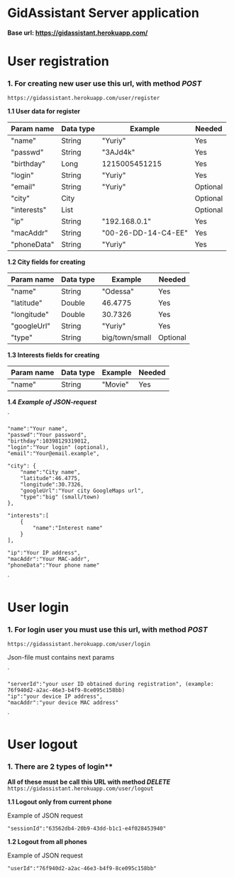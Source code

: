 # GidAssistant Server application
**Base url: https://gidassistant.herokuapp.com/**

# User registration
### 1. For creating new user use this url, with method **_POST_**
` https://gidassistant.herokuapp.com/user/register `
 
 
**1.1 User data for register**
 
|   Param name   |     Data type  |      Example        |  Needed  |
|----------------|----------------|---------------------|----------|
|     "name"     |      String    |       "Yuriy"       |   Yes    |
|    "passwd"    |      String    |      "3AJd4k"       |   Yes    |
|   "birthday"   |       Long     |    1215005451215    |   Yes    |
|     "login"    |      String    |       "Yuriy"       |   Yes    |
|     "email"    |      String    |       "Yuriy"       | Optional |
|     "city"     |       City     |                     | Optional |
|   "interests"  | List<Interest> |                     | Optional |
|      "ip"      |      String    |    "192.168.0.1"    |   Yes    |
|    "macAddr"   |      String    | "00-26-DD-14-C4-EE" |   Yes    |
|   "phoneData"  |      String    |       "Yuriy"       |   Yes    |
 
**1.2 City fields for creating**
 
|   Param name   |     Data type  |      Example        |  Needed  |
|----------------|----------------|---------------------|----------|
|     "name"     |      String    |      "Odessa"       |   Yes    |
|   "latitude"   |      Double    |       46.4775       |   Yes    |
|   "longitude"  |      Double    |       30.7326       |   Yes    |
|   "googleUrl"  |      String    |       "Yuriy"       |   Yes    |
|     "type"     |      String    |    big/town/small   | Optional |

**1.3 Interests fields for creating**
 
|   Param name   |     Data type  |      Example        |  Needed  |
|----------------|----------------|---------------------|----------|
|     "name"     |      String    |      "Movie"       |   Yes    |

**1.4 _Example of JSON-request_**

 `
 
    "name":"Your name",
    "passwd":"Your password",
    "birthday":10398129319012,
    "login":"Your login" (optional),
    "email":"Your@email.example",
    
    "city": {
        "name":"City name",
        "latitude":46.4775,
        "longitude":30.7326,
        "googleUrl":"Your city GoogleMaps url",
        "type":"big" (small/town)
    },
    
    "interests":[
        {
            "name":"Interest name"
        }
    ],
    
    "ip":"Your IP address",
    "macAddr":"Your MAC-addr",
    "phoneData":"Your phone name" 
    
`

# User login
### 1. For login user you must use this url, with method **_POST_**
` https://gidassistant.herokuapp.com/user/login `

Json-file must contains next params

`

    "serverId":"your user ID obtained during registration", (example: 76f940d2-a2ac-46e3-b4f9-8ce095c158bb)
    "ip":"your device IP address",
    "macAddr":"your device MAC address"

`

# User logout
### 1. There are 2 types of login**
**All of these must be call this URL with method _DELETE_**
` https://gidassistant.herokuapp.com/user/logout `

**1.1 Logout only from current phone**

Example of JSON request

` "sessionId":"63562db4-20b9-43dd-b1c1-e4f028453940" `

**1.2 Logout from all phones**

Example of JSON request

` "userId":"76f940d2-a2ac-46e3-b4f9-8ce095c158bb" `
